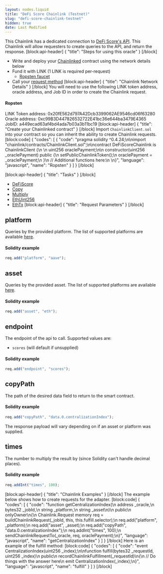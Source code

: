 ```yaml
---
layout: nodes.liquid
title: "DeFi Score Chainlink (Testnet)"
slug: "defi-score-chainlink-testnet"
hidden: true
date: Last Modified
---
```

This Chainlink has a dedicated connection to <a href="https://docs.defiscore.io/">DeFi Score's API</a>. This Chainlink will allow requesters to create queries to the API, and return the response.
[block:api-header]
{
  "title": "Steps for using this oracle"
}
[/block]
- Write and deploy your [Chainlinked](doc:create-a-chainlinked-project)  contract using the network details below
- Fund it with LINK (1 LINK is required per-request)
  - <a href="https://ropsten.chain.link/" target="_blank">Ropsten faucet</a>
- Call your [request method](#section-chainlink-examples) 
[block:api-header]
{
  "title": "Chainlink Network Details"
}
[/block]
You will need to use the following LINK token address, oracle address, and Job ID in order to create the Chainlink request.

#### Ropsten
LINK Token address: 0x20fE562d797A42Dcb3399062AE9546cd06f63280
Oracle address: 0xc99B3D447826532722E41bc36e644ba3479E4365
JobID: a449ecad63af4bd4ada7b03a3b11bc19
[block:api-header]
{
  "title": "Create your Chainlinked contract"
}
[/block]
Import `ChainlinkClient.sol` into your contract so you can inherit the ability to create Chainlink requests.
[block:code]
{
  "codes": [
    {
      "code": "pragma solidity ^0.4.24;\n\nimport \"chainlink/contracts/ChainlinkClient.sol\";\n\ncontract DeFiScoreChainlink is ChainlinkClient {\n  \n  uint256 oraclePayment;\n\n  constructor(uint256 _oraclePayment) public {\n    setPublicChainlinkToken();\n    oraclePayment = _oraclePayment;\n  }\n  // Additional functions here:\n  \n}",
      "language": "javascript",
      "name": "Ropsten"
    }
  ]
}
[/block]

[block:api-header]
{
  "title": "Tasks"
}
[/block]
- <a href="https://docs.chain.link/docs/external-adapters" target="_blank">DeFiScore</a>
- <a href="https://docs.chain.link/docs/adapters#section-copy" target="_blank">Copy</a>
- <a href="https://docs.chain.link/docs/adapters#section-multiply" target="_blank">Multiply</a>
- <a href="https://docs.chain.link/docs/adapters#section-ethuint256" target="_blank">EthUint256</a>
- <a href="https://docs.chain.link/docs/adapters#section-ethtx" target="_blank">EthTx</a>
[block:api-header]
{
  "title": "Request Parameters"
}
[/block]
## platform

Queries by the provided platform. The list of supported platforms are available <a href="https://docs.defiscore.io/#list-by-platform" target="_blank">here</a>.

#### Solidity example

```javascript
req.add("platform", "aave");
```

## asset

Queries by the provided asset. The list of supported platforms are available <a href="https://docs.defiscore.io/#list-by-asset" target="_blank">here</a>.

#### Solidity example

```javascript
req.add("asset", "eth");
```

## endpoint

The endpoint of the api to call. Supported values are:
- `scores` (will default if unsupplied)


#### Solidity example

```javascript
req.add("endpoint", "scores");
```

## copyPath

The path of the desired data field to return to the smart contract.

#### Solidity example

```javascript
req.add("copyPath", "data.0.centralizationIndex");
```

The response payload will vary depending on if an asset or platform was supplied.

## times

The number to multiply the result by (since Solidity can't handle decimal places).

#### Solidity example

```javascript
req.addInt("times", 100);
```
[block:api-header]
{
  "title": "Chainlink Examples"
}
[/block]
The example below shows how to create requests for the adapter.
[block:code]
{
  "codes": [
    {
      "code": "function getCentralizationIndex(\n  address _oracle,\n  bytes32 _jobId,\n  string _platform,\n  string _asset\n)\n  public\n  onlyOwner\n{\n  Chainlink.Request memory req = buildChainlinkRequest(_jobId, this, this.fulfill.selector);\n  req.add(\"platform\", _platform);\n  req.add(\"asset\", _asset);\n  req.add(\"copyPath\", \"data.0.centralizationIndex\");\n  req.addInt(\"times\", 100);\n  sendChainlinkRequestTo(_oracle, req, oraclePayment);\n}",
      "language": "javascript",
      "name": "getCentralizationIndex"
    }
  ]
}
[/block]
Here is an example of the fulfill method:
[block:code]
{
  "codes": [
    {
      "code": "event CentralizationIndex(uint256 _index);\n\nfunction fulfill(bytes32 _requestId, uint256 _index)\n  public\n  recordChainlinkFulfillment(_requestId)\n{\n  // Do things with the answer here\n  emit CentralizationIndex(_index);\n}",
      "language": "javascript",
      "name": "fulfill"
    }
  ]
}
[/block]
